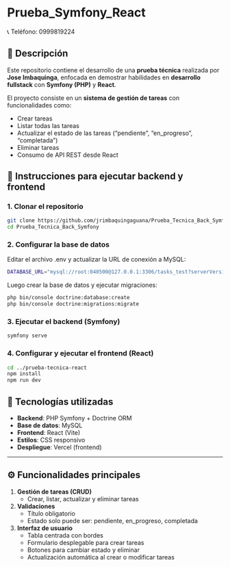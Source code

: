 # Prueba_Symfony_React

📞 Teléfono: 0999819224  

## 📌 Descripción
Este repositorio contiene el desarrollo de una **prueba técnica** realizada por **Jose Imbaquinga**, enfocada en demostrar habilidades en **desarrollo fullstack** con **Symfony (PHP)** y **React**.  

El proyecto consiste en un **sistema de gestión de tareas** con funcionalidades como:

- Crear tareas
- Listar todas las tareas
- Actualizar el estado de las tareas (“pendiente”, “en_progreso”, “completada”)
- Eliminar tareas
- Consumo de API REST desde React

## 📌 Instrucciones para ejecutar backend y frontend

### 1. Clonar el repositorio
```bash
git clone https://github.com/jrimbaquingaguana/Prueba_Tecnica_Back_Symfony.git
cd Prueba_Tecnica_Back_Symfony
```
### 2. Configurar la base de datos
Editar el archivo .env y actualizar la URL de conexión a MySQL:
```bash
DATABASE_URL="mysql://root:040500@127.0.0.1:3306/tasks_test?serverVersion=8.0"
```
Luego crear la base de datos y ejecutar migraciones:
```bash
php bin/console doctrine:database:create
php bin/console doctrine:migrations:migrate
```
### 3. Ejecutar el backend (Symfony)
```bash
symfony serve
```
### 4. Configurar y ejecutar el frontend (React)
```bash
cd ../prueba-tecnica-react
npm install
npm run dev

```

## 🚀 Tecnologías utilizadas
- **Backend**: PHP Symfony + Doctrine ORM  
- **Base de datos**: MySQL  
- **Frontend**: React (Vite)  
- **Estilos**: CSS responsivo  
- **Despliegue**: Vercel (frontend)  

---

## ⚙️ Funcionalidades principales
1. **Gestión de tareas (CRUD)**
   - Crear, listar, actualizar y eliminar tareas
2. **Validaciones**
   - Título obligatorio
   - Estado solo puede ser: pendiente, en_progreso, completada
3. **Interfaz de usuario**
   - Tabla centrada con bordes
   - Formulario desplegable para crear tareas
   - Botones para cambiar estado y eliminar
   - Actualización automática al crear o modificar tareas
